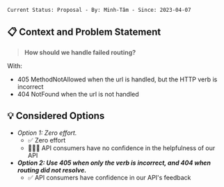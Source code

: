 ```text
Current Status: Proposal - By: Minh-Tâm - Since: 2023-04-07
```

## 📋 Context and Problem Statement
> **How should we handle failed routing?**

With:
* 405 MethodNotAllowed when the url is handled, but the HTTP verb is incorrect
* 404 NotFound when the url is not handled

## 💡 Considered Options
* _Option 1: Zero effort._
    * ✅ Zero effort
    * 🚫🚫🚫 API consumers have no confidence in the helpfulness of our API
* **_Option 2: Use 405 when only the verb is incorrect, and 404 when routing did not resolve._**
    * ✅ API consumers have confidence in our API's feedback
